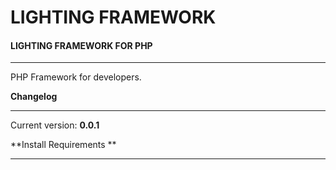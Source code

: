 LIGHTING FRAMEWORK
==================

#### LIGHTING FRAMEWORK FOR PHP
_______________________________________________________________________

PHP Framework for developers.

**Changelog**
_______________

Current version: **0.0.1**

**Install Requirements **
___________________________________
